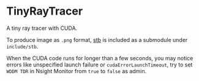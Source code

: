 # TinyRayTracer
 A tiny ray tracer with CUDA.



To produce image as `.png` format, [stb](https://github.com/nothings/stb) is included as a submodule under `include/stb`.



When the CUDA code runs for longer than a few seconds, you may notice errors like unspecified launch failure or `cudaErrorLaunchTimeout`, try to set `WDDM TDR` in Nsight Monitor from `true` to `false` as admin.